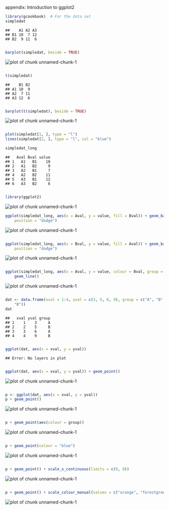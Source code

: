 appendix: Introduction to ggplot2

```r
library(gcookbook)  # For the data set
simpledat
```

```
##    A1 A2 A3
## B1 10  7 12
## B2  9 11  6
```

```r

barplot(simpledat, beside = TRUE)
```

![plot of chunk unnamed-chunk-1](figure/unnamed-chunk-11.png) 

```r

t(simpledat)
```

```
##    B1 B2
## A1 10  9
## A2  7 11
## A3 12  6
```

```r

barplot(t(simpledat), beside = TRUE)
```

![plot of chunk unnamed-chunk-1](figure/unnamed-chunk-12.png) 

```r

plot(simpledat[1, ], type = "l")
lines(simpledat[2, ], type = "l", col = "blue")

simpledat_long
```

```
##   Aval Bval value
## 1   A1   B1    10
## 2   A1   B2     9
## 3   A2   B1     7
## 4   A2   B2    11
## 5   A3   B1    12
## 6   A3   B2     6
```

```r

library(ggplot2)
```

![plot of chunk unnamed-chunk-1](figure/unnamed-chunk-13.png) 

```r
ggplot(simpledat_long, aes(x = Aval, y = value, fill = Bval)) + geom_bar(stat = "identity", 
    position = "dodge")
```

![plot of chunk unnamed-chunk-1](figure/unnamed-chunk-14.png) 

```r

ggplot(simpledat_long, aes(x = Bval, y = value, fill = Aval)) + geom_bar(stat = "identity", 
    position = "dodge")
```

![plot of chunk unnamed-chunk-1](figure/unnamed-chunk-15.png) 

```r

ggplot(simpledat_long, aes(x = Aval, y = value, colour = Bval, group = Bval)) + 
    geom_line()
```

![plot of chunk unnamed-chunk-1](figure/unnamed-chunk-16.png) 

```r

dat <- data.frame(xval = 1:4, yval = c(3, 5, 6, 9), group = c("A", "B", "A", 
    "B"))
dat
```

```
##   xval yval group
## 1    1    3     A
## 2    2    5     B
## 3    3    6     A
## 4    4    9     B
```

```r

ggplot(dat, aes(x = xval, y = yval))
```

```
## Error: No layers in plot
```

```r

ggplot(dat, aes(x = xval, y = yval)) + geom_point()
```

![plot of chunk unnamed-chunk-1](figure/unnamed-chunk-17.png) 

```r

p <- ggplot(dat, aes(x = xval, y = yval))
p + geom_point()
```

![plot of chunk unnamed-chunk-1](figure/unnamed-chunk-18.png) 

```r

p + geom_point(aes(colour = group))
```

![plot of chunk unnamed-chunk-1](figure/unnamed-chunk-19.png) 

```r

p + geom_point(colour = "blue")
```

![plot of chunk unnamed-chunk-1](figure/unnamed-chunk-110.png) 

```r

p + geom_point() + scale_x_continuous(limits = c(0, 8))
```

![plot of chunk unnamed-chunk-1](figure/unnamed-chunk-111.png) 

```r

p + geom_point() + scale_colour_manual(values = c("orange", "forestgreen"))
```

![plot of chunk unnamed-chunk-1](figure/unnamed-chunk-112.png) 


